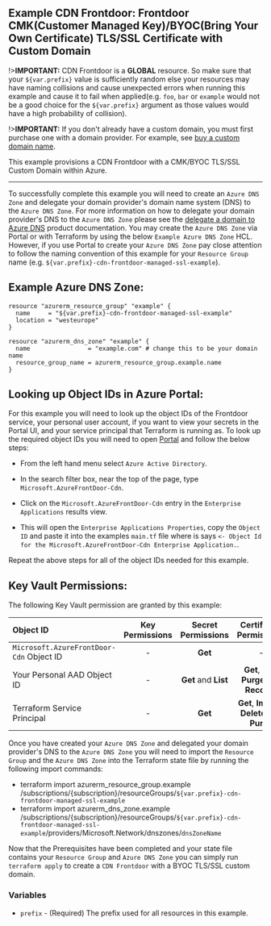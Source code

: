 ## Example CDN Frontdoor: Frontdoor CMK(Customer Managed Key)/BYOC(Bring Your Own Certificate) TLS/SSL Certificate with Custom Domain

!>**IMPORTANT:** CDN Frontdoor is a **GLOBAL** resource. So make sure that your `${var.prefix}` value is sufficiently random else your resources may have naming collisions and cause unexpected errors when running this example and cause it to fail when applied(e.g. `foo`, `bar` or `example` would not be a good choice for the `${var.prefix}` argument as those values would have a high probability of collision).

!>**IMPORTANT:** If you don't already have a custom domain, you must first purchase one with a domain provider. For example, see [buy a custom domain name](https://docs.microsoft.com/azure/app-service/manage-custom-dns-buy-domain).

This example provisions a CDN Frontdoor with a CMK/BYOC TLS/SSL Custom Domain within Azure.

---

To successfully complete this example you will need to create an `Azure DNS Zone` and delegate your domain provider's domain name system (DNS) to the `Azure DNS Zone`. For more information on how to delegate your domain provider's DNS to the `Azure DNS Zone` please see the [delegate a domain to Azure DNS](https://docs.microsoft.com/azure/dns/dns-delegate-domain-azure-dns) product documentation. You may create the `Azure DNS Zone` via Portal or with Terraform by using the below `Example Azure DNS Zone` HCL. However, if you use Portal to create your `Azure DNS Zone` pay close attention to follow the naming convention of this example for your `Resource Group` name (e.g. `${var.prefix}-cdn-frontdoor-managed-ssl-example`).

## Example Azure DNS Zone:

```hcl
resource "azurerm_resource_group" "example" {
  name     = "${var.prefix}-cdn-frontdoor-managed-ssl-example"
  location = "westeurope"
} 

resource "azurerm_dns_zone" "example" {
  name                = "example.com" # change this to be your domain name
  resource_group_name = azurerm_resource_group.example.name
}
```

## Looking up Object IDs in Azure Portal:

For this example you will need to look up the object IDs of the Frontdoor service, your personal user account, if you want to view your secrets in the Portal UI, and your service principal that Terraform is running as. To look up the required object IDs you will need to open [Portal](https://portal.azure.com/) and follow the below steps:

* From the left hand menu select `Azure Active Directory`.

* In the search filter box, near the top of the page, type `Microsoft.AzureFrontDoor-Cdn`.

* Click on the `Microsoft.AzureFrontDoor-Cdn` entry in the `Enterprise Applications` results view.

* This will open the `Enterprise Applications Properties`, copy the `Object ID` and paste it into the examples `main.tf` file where is says `<- Object Id for the Microsoft.AzureFrontDoor-Cdn Enterprise Application.`.

Repeat the above steps for all of the object IDs needed for this example.

## Key Vault Permissions:

The following Key Vault permission are granted by this example:

| Object ID                                | Key Permissions | Secret Permissions   | Certificate Permissions                       |
|:-----------------------------------------|:---------------:|:--------------------:|:---------------------------------------------:|
| `Microsoft.AzureFrontDoor-Cdn` Object ID | -               | **Get**              | -                                             |
| Your Personal AAD Object ID              | -               | **Get** and **List** | **Get**, **List**, **Purge** and **Recover**  |
| Terraform Service Principal              | -               | **Get**              | **Get**, **Import**, **Delete** and **Purge** |

Once you have created your `Azure DNS Zone` and delegated your domain provider's DNS to the `Azure DNS Zone` you will need to import the `Resource Group` and the `Azure DNS Zone` into the Terraform state file by running the following import commands:

* terraform import azurerm_resource_group.example /subscriptions/{subscription}/resourceGroups/`${var.prefix}-cdn-frontdoor-managed-ssl-example`
* terraform import azurerm_dns_zone.example /subscriptions/{subscription}/resourceGroups/`${var.prefix}-cdn-frontdoor-managed-ssl-example`/providers/Microsoft.Network/dnszones/`dnsZoneName`

Now that the Prerequisites have been completed and your state file contains your `Resource Group` and `Azure DNS Zone` you can simply run `terraform apply` to create a `CDN Frontdoor` with a BYOC TLS/SSL custom domain.

### Variables

* `prefix` - (Required) The prefix used for all resources in this example.
